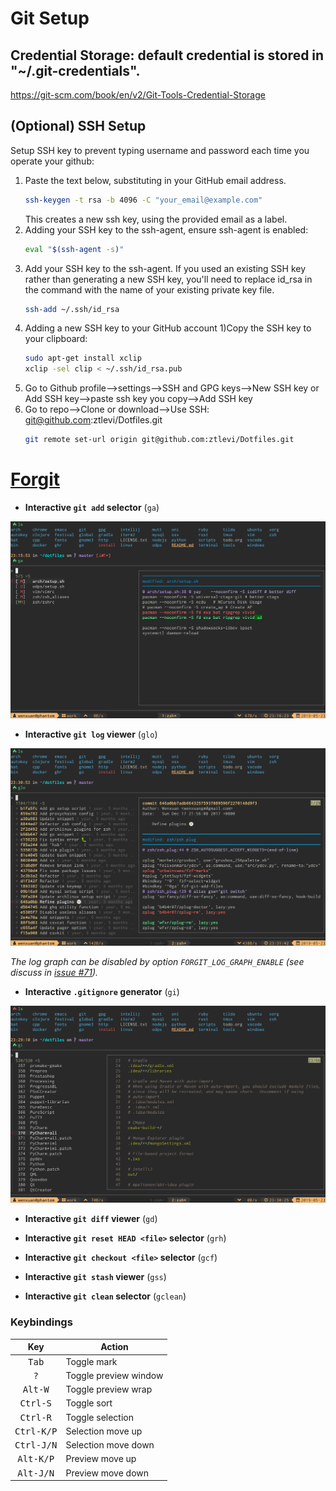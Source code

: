 # Git Setup

## Credential Storage: default credential is stored in "~/.git-credentials".

https://git-scm.com/book/en/v2/Git-Tools-Credential-Storage

## (Optional) SSH Setup

Setup SSH key to prevent typing username and password each time you operate your github:

1. Paste the text below, substituting in your GitHub email address.
   ```sh
   ssh-keygen -t rsa -b 4096 -C "your_email@example.com"
   ```
   This creates a new ssh key, using the provided email as a label.
2. Adding your SSH key to the ssh-agent, ensure ssh-agent is enabled:
   ```sh
   eval "$(ssh-agent -s)"
   ```
3. Add your SSH key to the ssh-agent. If you used an existing SSH key rather than generating a new SSH key, you'll need
   to replace id_rsa in the command with the name of your existing private key file.
   ```sh
   ssh-add ~/.ssh/id_rsa
   ```
4. Adding a new SSH key to your GitHub account 1)Copy the SSH key to your clipboard:
   ```sh
   sudo apt-get install xclip
   xclip -sel clip < ~/.ssh/id_rsa.pub
   ```
5. Go to Github profile-->settings-->SSH and GPG keys-->New SSH key or Add SSH key-->paste ssh key you copy-->Add SSH
   key
6. Go to repo-->Clone or download-->Use SSH: git@github.com:ztlevi/Dotfiles.git
   ```sh
   git remote set-url origin git@github.com:ztlevi/Dotfiles.git
   ```

# [Forgit](https://github.com/wfxr/forgit)

- **Interactive `git add` selector** (`ga`)

[![screenshot](https://raw.githubusercontent.com/wfxr/i/master/forgit-ga.png)](https://raw.githubusercontent.com/wfxr/i/master/forgit-ga.png)

- **Interactive `git log` viewer** (`glo`)

[![screenshot](https://raw.githubusercontent.com/wfxr/i/master/forgit-glo.png)](https://raw.githubusercontent.com/wfxr/i/master/forgit-glo.png)

_The log graph can be disabled by option `FORGIT_LOG_GRAPH_ENABLE` (see discuss in
[issue #71](https://github.com/wfxr/forgit/issues/71))._

- **Interactive `.gitignore` generator** (`gi`)

[![screenshot](https://raw.githubusercontent.com/wfxr/i/master/forgit-gi.png)](https://raw.githubusercontent.com/wfxr/i/master/forgit-gi.png)

- **Interactive `git diff` viewer** (`gd`)

- **Interactive `git reset HEAD <file>` selector** (`grh`)

- **Interactive `git checkout <file>` selector** (`gcf`)

- **Interactive `git stash` viewer** (`gss`)

- **Interactive `git clean` selector** (`gclean`)

### Keybindings

|         Key         | Action                |
| :-----------------: | --------------------- |
|   <kbd>Tab</kbd>    | Toggle mark           |
|    <kbd>?</kbd>     | Toggle preview window |
|  <kbd>Alt-W</kbd>   | Toggle preview wrap   |
|  <kbd>Ctrl-S</kbd>  | Toggle sort           |
|  <kbd>Ctrl-R</kbd>  | Toggle selection      |
| <kbd>Ctrl-K/P</kbd> | Selection move up     |
| <kbd>Ctrl-J/N</kbd> | Selection move down   |
| <kbd>Alt-K/P</kbd>  | Preview move up       |
| <kbd>Alt-J/N</kbd>  | Preview move down     |
